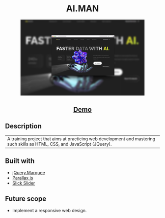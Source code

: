 <h1 align="center">AI.MAN</h1>

<p align="center"><img src="./img/mockup-1.jpg" width="80%"></p>

<h2 align="center"><a  href="https://akkeluck.github.io/ai-man">Demo</a></h2>

## Description
<table>
<tr>
<td>
  A training project that aims at practicing web development and mastering such skills as HTML, CSS, and JavaScript (JQuery).
</td>
</tr>
</table>

## Built with 

- [jQuery.Marquee](https://github.com/aamirafridi/jQuery.Marquee)
- [Parallax.js](https://matthew.wagerfield.com/parallax/)
- [Slick Slider](https://kenwheeler.github.io/slick/)

## Future scope

- Implement a responsive web design.

